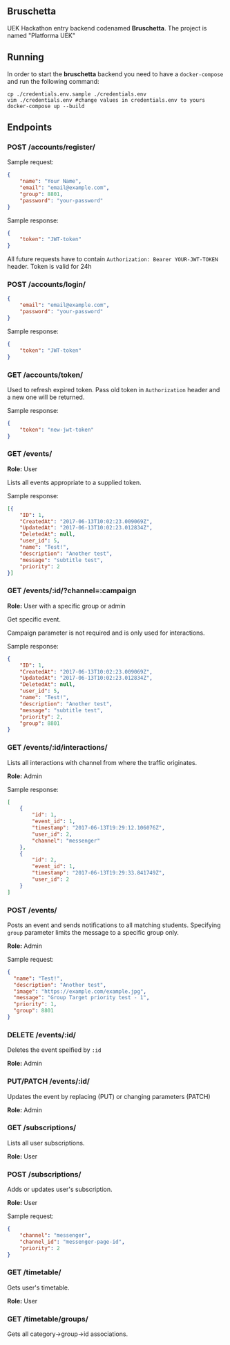 Bruschetta
---

UEK Hackathon entry backend codenamed **Bruschetta**. The project is named "Platforma UEK"

## Running

In order to start the **bruschetta** backend you need to have a `docker-compose` and run the following command:

```
cp ./credentials.env.sample ./credentials.env
vim ./credentials.env #change values in credentials.env to yours
docker-compose up --build
```

## Endpoints

### POST /accounts/register/

Sample request:

```json
{
    "name": "Your Name",
    "email": "email@example.com",
    "group": 8801,
    "password": "your-password"
}
```

Sample response:

```json
{
    "token": "JWT-token"
}
```

All future requests have to contain `Authorization: Bearer YOUR-JWT-TOKEN` header. Token is valid for 24h

### POST /accounts/login/

```json
{
    "email": "email@example.com",
    "password": "your-password"
}
```

Sample response:

```json
{
    "token": "JWT-token"
}
```

### GET /accounts/token/

Used to refresh expired token. Pass old token in `Authorization` header and a new one will be returned.

Sample response:

```json
{
    "token": "new-jwt-token"
}
```

### GET /events/

**Role:** User

Lists all events appropriate to a supplied token.

Sample response:

```json
[{
    "ID": 1,
    "CreatedAt": "2017-06-13T10:02:23.009069Z",
    "UpdatedAt": "2017-06-13T10:02:23.012834Z",
    "DeletedAt": null,
    "user_id": 5,
    "name": "Test!",
    "description": "Another test",
    "message": "subtitle test",
    "priority": 2
}]
```

### GET /events/:id/?channel=:campaign

**Role:** User with a specific group or admin

Get specific event.

Campaign parameter is not required and is only used for interactions.

Sample response:

```json
{
    "ID": 1,
    "CreatedAt": "2017-06-13T10:02:23.009069Z",
    "UpdatedAt": "2017-06-13T10:02:23.012834Z",
    "DeletedAt": null,
    "user_id": 5,
    "name": "Test!",
    "description": "Another test",
    "message": "subtitle test",
    "priority": 2,
    "group": 8801
}
```

### GET /events/:id/interactions/

Lists all interactions with channel from where the traffic originates.

**Role:** Admin

Sample response:

```json
[
    {
        "id": 1,
        "event_id": 1,
        "timestamp": "2017-06-13T19:29:12.106076Z",
        "user_id": 2,
        "channel": "messenger"
    },
    {
        "id": 2,
        "event_id": 1,
        "timestamp": "2017-06-13T19:29:33.841749Z",
        "user_id": 2
    }
]
```

### POST /events/

Posts an event and sends notifications to all matching students. Specifying `group` parameter limits the message to a specific group only.

**Role:** Admin

Sample request:

```json
{
  "name": "Test!",
  "description": "Another test",
  "image": "https://example.com/example.jpg",
  "message": "Group Target priority test - 1",
  "priority": 1,
  "group": 8801
}
```

### DELETE /events/:id/

Deletes the event speified by `:id`

**Role:** Admin

### PUT/PATCH /events/:id/

Updates the event by replacing (PUT) or changing parameters (PATCH)

**Role:** Admin

### GET /subscriptions/

Lists all user subscriptions.

**Role:** User

### POST /subscriptions/

Adds or updates user's subscription.

**Role:** User

Sample request:

```json
{
    "channel": "messenger",
    "channel_id": "messenger-page-id",
    "priority": 2
}
```

### GET /timetable/

Gets user's timetable.

**Role:** User

### GET /timetable/groups/

Gets all category->group->id associations.
